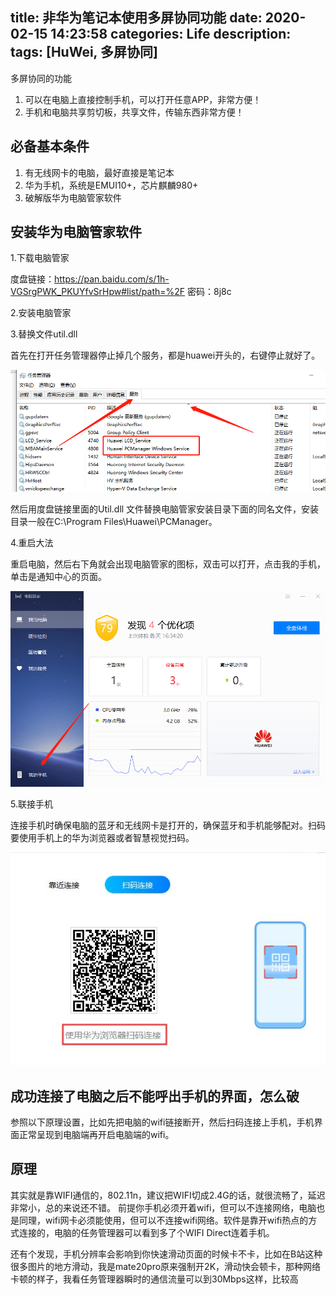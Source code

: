 title: 非华为笔记本使用多屏协同功能
date: 2020-02-15 14:23:58
categories: Life
description:
tags: [HuWei, 多屏协同]
---

多屏协同的功能

1. 可以在电脑上直接控制手机，可以打开任意APP，非常方便！
2. 手机和电脑共享剪切板，共享文件，传输东西非常方便！

## 必备基本条件

1. 有无线网卡的电脑，最好直接是笔记本
2. 华为手机，系统是EMUI10+，芯片麒麟980+
3. 破解版华为电脑管家软件

## 安装华为电脑管家软件

1.下载电脑管家

度盘链接：https://pan.baidu.com/s/1h-VGSrgPWK_PKUYfvSrHpw#list/path=%2F   密码：8j8c

2.安装电脑管家

3.替换文件util.dll

首先在打开任务管理器停止掉几个服务，都是huawei开头的，右键停止就好了。

![关闭华为电脑管家的服务进程](https://raw.githubusercontent.com/sunblognuke/resources/master/hexo/2020/huawei-services.png)

然后用度盘链接里面的Util.dll 文件替换电脑管家安装目录下面的同名文件，安装目录一般在C:\Program Files\Huawei\PCManager。

4.重启大法

重启电脑，然后右下角就会出现电脑管家的图标，双击可以打开，点击我的手机，单击是通知中心的页面。

![华为电脑管家](https://raw.githubusercontent.com/sunblognuke/resources/master/hexo/2020/0934463o0pwxvh7wzdvcxq.png)

5.联接手机

连接手机时确保电脑的蓝牙和无线网卡是打开的，确保蓝牙和手机能够配对。扫码要使用手机上的华为浏览器或者智慧视觉扫码。

![扫码链接](https://raw.githubusercontent.com/sunblognuke/resources/master/hexo/2020/913ad51f3a292df5d766b167b3315c6035a8736a.jpg)

## 成功连接了电脑之后不能呼出手机的界面，怎么破

参照以下原理设置，比如先把电脑的wifi链接断开，然后扫码连接上手机，手机界面正常呈现到电脑端再开启电脑端的wifi。

## 原理

其实就是靠WIFI通信的，802.11n，建议把WIFI切成2.4G的话，就很流畅了，延迟非常小，总的来说还不错。
前提你手机必须开着wifi，但可以不连接网络，电脑也是同理，wifi网卡必须能使用，但可以不连接wifi网络。软件是靠开wifi热点的方式连接的，电脑的任务管理器可以看到多了个WIFI Direct连着手机。

还有个发现，手机分辨率会影响到你快速滑动页面的时候卡不卡，比如在B站这种很多图片的地方滑动，我是mate20pro原来强制开2K，滑动快会顿卡，那种网络卡顿的样子，我看任务管理器瞬时的通信流量可以到30Mbps这样，比较高

